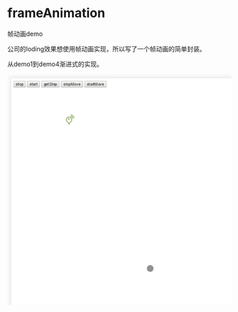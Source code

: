 # frameAnimation
帧动画demo

公司的loding效果想使用帧动画实现，所以写了一个帧动画的简单封装。

从demo1到demo4渐进式的实现。

![gif](https://github.com/yunyi1895/frameAnimation/blob/master/img/ani2.gif?raw=true)